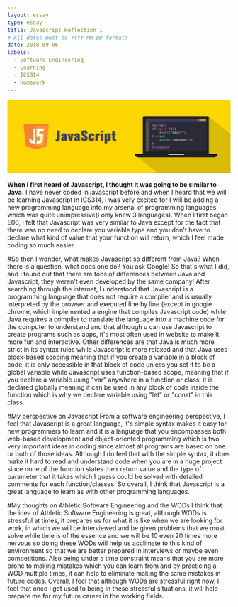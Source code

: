 ```yaml
---
layout: essay
type: essay
title: Javascript Reflection 1
# All dates must be YYYY-MM-DD format!
date: 2018-09-06
labels:
  - Software Engineering
  - Learning
  - ICS314
  - Homework
---
```


<img class="ui image" src="../images/Javascript700.png">

<b>When I first heard of Javascript, I thought it was going to be similar to Java.</b> I have never coded in javascript before and when I heard that we will be learning Javascript in ICS314, I was very excited for I will be adding a new programming language into my arsenal of programming languages which was quite unimpressive(I only knew 3 languages). When I first began E06, I felt that Javascript was very similar to Java except for the fact that there was no need to declare you variable type and you don't have to declare what kind of value that your function will return, which I feel made coding so much easier.

#So then I wonder, what makes Javascript so different from Java?
When there is a question, what does one do? You ask Google! So that's what I did, and I found out that there are tons of differences between Java and Javascript, they weren't even developed by the same company! After searching through the internet, I understood that Javascript is a programming language that does not require a compiler and is usually interpreted by the browser and executed line by line (except in google chrome, which implemented a engine that compiles Javascript code) while Java requires a compiler to translate the language into a machine code for the computer to understand and that although u can use Javascript to create programs such as apps, it's most often used in website to make it more fun and interactive. Other differences are that Java is much more strict in its syntax rules while Javascript is more relaxed and that Java uses block-based scoping meaning that if you create a variable in a block of code, it is only accessible in that block of code unless you set it to be a global variable while Javascript uses function-based scope, meaning that if you declare a variable using "var" anywhere in a function or class, it is declared globally meaning it can be used in any block of code inside the function which is why we declare variable using "let" or "const" in this class.

#My perspective on Javascript
From a software engineering perspective, I feel that Javascript is a great language, it's simple syntax makes it easy for new programmers to learn and it is a language that you encompasses both web-based development and object-oriented programming which is two very important ideas in coding since almost all programs are based on one or both of those ideas. Although I do feel that with the simple syntax, it does make it hard to read and understand code when you are in a huge project since none of the function states their return value and the type of parameter that it takes which I guess could be solved with detailed comments for each function/classes. So overall, I think that Javascript is a great language to learn as with other programming languages.

#My thoughts on Athletic Software Engineering and the WODs
I think that the idea of Athletic Software Engineering is great, although WODs is stressful at times, it prepares us for what it is like when we are looking for work, in which we will be interviewed and be given problems that we must solve while time is of the essence and we will be 10 even 20 times more nervous so doing these WODs will help us acclimate to this kind of environment so that we are better prepared in interviews or maybe even competitions. Also being under a time constraint means that you are more prone to making mistakes which you can learn from and by practicing a WOD multiple times, it can help to eliminate making the same mistakes in future codes. Overall, I feel that although WODs are stressful right now, I feel that once I get used to being in these stressful situations, it will help prepare me for my future career in the working fields.
